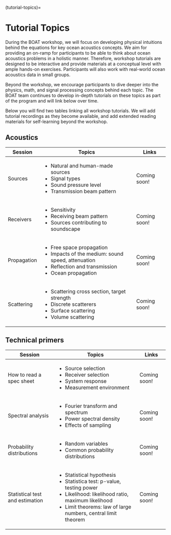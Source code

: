 (tutorial-topics)=
# Tutorial Topics

During the BOAT workshop, we will focus on developing physical intuitions behind the equations for key ocean acoustics concepts. We aim for providing an on-ramp for participants to be able to think about ocean acoustics problems in a holistic manner. Therefore, workshop tutorials are designed to be interactive and provide materials at a conceptual level with ample hands-on exercises. Participants will also work with real-world ocean acoustics data in small groups.

Beyond the workshop, we encourage participants to dive deeper into the physics, math, and signal processing concepts behind each topic. The BOAT team continues to develop in-depth tutorials on these topics as part of the program and will link below over time.

Below you will find two tables linking all workshop tutorials. We will add tutorial recordings as they become available, and add extended reading materials for self-learning beyond the workshop.


## Acoustics
| Session | Topics | Links |
| ----- | --------- | ----- | 
| Sources | <ul> <li>Natural and human-made sources</li> <li>Signal types</li> <li>Sound pressure level</li> <li>Transmission beam pattern</li> </ul> | Coming soon! |
| Receivers | <ul> <li>Sensitivity</li> <li>Receiving beam pattern</li> <li> Sources contributing to soundscape </li> </ul> | Coming soon! |
| Propagation| <ul> <li>Free space propagation</li> <li>Impacts of the medium: sound speed, attenuation</li> <li>Reflection and transmission</li> <li>Ocean propagation</li> </ul> | Coming soon! |
| Scattering | <ul> <li>Scattering cross section, target strength</li> <li>Discrete scatterers</li> <li>Surface scattering</li> <li>Volume scattering</li> </ul> | Coming soon! |


## Technical primers
| Session | Topics | Links |
| ----- | --------- | ----- | 
| How to read a spec sheet | <ul> <li>Source selection</li> <li>Receiver selection</li> <li>System response</li> <li>Measurement environment</li> </ul> | Coming soon! |
| Spectral analysis | <ul> <li>Fourier transform and spectrum</li> <li>Power spectral density</li> <li>Effects of sampling</li> </ul> | Coming soon! |
| Probability distributions | <ul> <li>Random variables</li> <li>Common probability distributions</li> </ul> | Coming soon! |
| Statistical test and estimation | <ul> <li>Statistical hypothesis</li> <li>Statistica test: p-value, testing power</li> <li>Likelihood: likelihood ratio, maximum likelihood</li> <li>Limit theorems: law of large numbers, central limit theorem</li> </ul> | Coming soon! |
